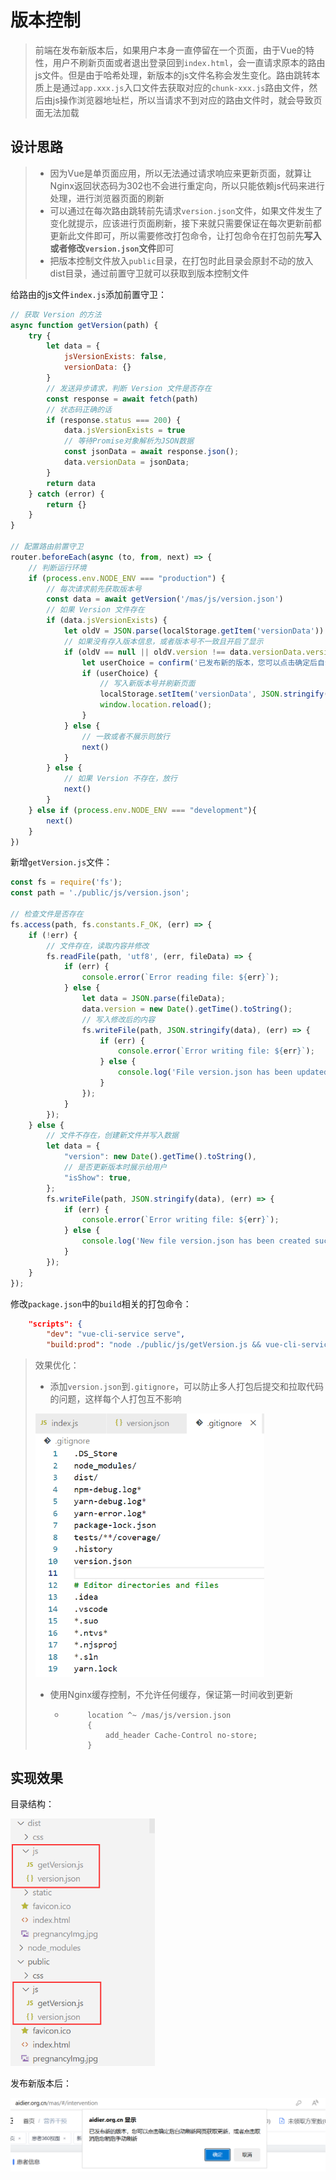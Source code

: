 # 版本控制

> 前端在发布新版本后，如果用户本身一直停留在一个页面，由于Vue的特性，用户不刷新页面或者退出登录回到`index.html`，会一直请求原本的路由js文件。但是由于哈希处理，新版本的js文件名称会发生变化。路由跳转本质上是通过`app.xxx.js`入口文件去获取对应的`chunk-xxx.js`路由文件，然后由js操作浏览器地址栏，所以当请求不到对应的路由文件时，就会导致页面无法加载

## 设计思路

> - 因为Vue是单页面应用，所以无法通过请求响应来更新页面，就算让Nginx返回状态码为302也不会进行重定向，所以只能依赖js代码来进行处理，进行浏览器页面的刷新
> - 可以通过在每次路由跳转前先请求`version.json`文件，如果文件发生了变化就提示，应该进行页面刷新，接下来就只需要保证在每次更新前都更新此文件即可，所以需要修改打包命令，让打包命令在打包前先**写入或者修改`version.json`文件**即可
> - 把版本控制文件放入`public`目录，在打包时此目录会原封不动的放入dist目录，通过前置守卫就可以获取到版本控制文件

给路由的js文件`index.js`添加前置守卫：

```js
// 获取 Version 的方法
async function getVersion(path) {
    try {
        let data = {
            jsVersionExists: false,
            versionData: {}
        }
        // 发送异步请求，判断 Version 文件是否存在
        const response = await fetch(path)
        // 状态码正确的话
        if (response.status === 200) {
            data.jsVersionExists = true
            // 等待Promise对象解析为JSON数据
            const jsonData = await response.json();
            data.versionData = jsonData;
        }
        return data
    } catch (error) {
        return {}
    }
}

// 配置路由前置守卫
router.beforeEach(async (to, from, next) => {
    // 判断运行环境
    if (process.env.NODE_ENV === "production") {
        // 每次请求前先获取版本号
        const data = await getVersion('/mas/js/version.json')
        // 如果 Version 文件存在
        if (data.jsVersionExists) {
            let oldV = JSON.parse(localStorage.getItem('versionData'))
            // 如果没有存入版本信息，或者版本号不一致且开启了显示
            if (oldV == null || oldV.version !== data.versionData.version && data.versionData.isShow) {
                let userChoice = confirm('已发布新的版本，您可以点击确定后自动刷新网页获取更新，或者点击取消后您稍后手动刷新')
                if (userChoice) {
                    // 写入新版本号并刷新页面
                    localStorage.setItem('versionData', JSON.stringify(data.versionData))
                    window.location.reload();
                }
            } else {
                // 一致或者不展示则放行
                next()
            }
        } else {
            // 如果 Version 不存在，放行
            next()
        }
    } else if (process.env.NODE_ENV === "development"){
        next()
    }
})
```

新增`getVersion.js`文件：

```js
const fs = require('fs');
const path = './public/js/version.json';

// 检查文件是否存在
fs.access(path, fs.constants.F_OK, (err) => {
    if (!err) {
        // 文件存在，读取内容并修改
        fs.readFile(path, 'utf8', (err, fileData) => {
            if (err) {
                console.error(`Error reading file: ${err}`);
            } else {
                let data = JSON.parse(fileData);
                data.version = new Date().getTime().toString();
                // 写入修改后的内容
                fs.writeFile(path, JSON.stringify(data), (err) => {
                    if (err) {
                        console.error(`Error writing file: ${err}`);
                    } else {
                        console.log('File version.json has been updated successfully');
                    }
                });
            }
        });
    } else {
        // 文件不存在，创建新文件并写入数据
        let data = {
            "version": new Date().getTime().toString(),
            // 是否更新版本时展示给用户
            "isShow": true,
        };
        fs.writeFile(path, JSON.stringify(data), (err) => {
            if (err) {
                console.error(`Error writing file: ${err}`);
            } else {
                console.log('New file version.json has been created successfully');
            }
        });
    }
});
```

修改`package.json`中的`build`相关的打包命令：

```json
    "scripts": {
        "dev": "vue-cli-service serve",
        "build:prod": "node ./public/js/getVersion.js && vue-cli-service build",
```

> 效果优化：
>
> - 添加`version.json`到`.gitignore`，可以防止多人打包后提交和拉取代码的问题，这样每个人打包互不影响
>
> <img src="img/版本控制/image-20240111164303905.png" alt="image-20240111164303905" style="zoom:67%;" />
>
> - 使用Nginx缓存控制，不允许任何缓存，保证第一时间收到更新
>
>   - ```nginx
>          location ^~ /mas/js/version.json
>          {
>              add_header Cache-Control no-store;
>          }
>     ```

## 实现效果

目录结构：

<img src="img/版本控制/image-20240111164650222.png" alt="image-20240111164650222" style="zoom:67%;" />

发布新版本后：

<img src="img/版本控制/image-20240110221657817.png" alt="image-20240110221657817" style="zoom:67%;" />
